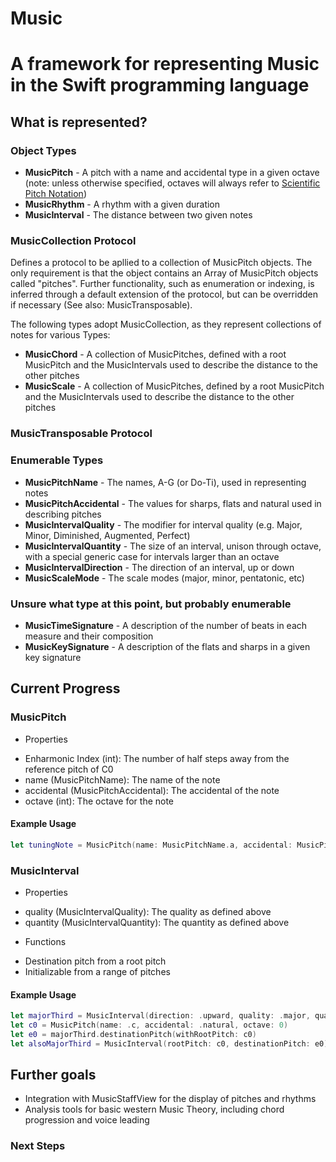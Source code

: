 # Music #

# A framework for representing Music in the Swift programming language #

## What is represented? ##
### Object Types ###
* **MusicPitch** - A pitch with a name and accidental type in a given octave (note: unless otherwise specified, octaves will always refer to [Scientific Pitch Notation](https://en.wikipedia.org/wiki/Scientific_pitch_notation))
* **MusicRhythm** - A rhythm with a given duration
* **MusicInterval** - The distance between two given notes

### MusicCollection Protocol ###
Defines a protocol to be apllied to a collection of MusicPitch objects. The only requirement is that the object contains an Array of MusicPitch objects called "pitches". Further functionality, such as enumeration or indexing, is inferred through a default extension of the protocol, but can be overridden if necessary (See also: MusicTransposable).

The following types adopt MusicCollection, as they represent collections of notes for various Types:

* **MusicChord** - A collection of MusicPitches, defined with a root MusicPitch and the MusicIntervals used to describe the distance to the other pitches
* **MusicScale** - A collection of MusicPitches, defined by a root MusicPitch and the MusicIntervals used to describe the distance to the other pitches

### MusicTransposable Protocol ###

### Enumerable Types ###
* **MusicPitchName** - The names, A-G (or Do-Ti), used in representing notes
* **MusicPitchAccidental** - The values for sharps, flats and natural used in describing pitches
* **MusicIntervalQuality** - The modifier for interval quality (e.g. Major, Minor, Diminished, Augmented, Perfect)
* **MusicIntervalQuantity** - The size of an interval, unison through octave, with a special generic case for intervals larger than an octave
* **MusicIntervalDirection** - The direction of an interval, up or down
* **MusicScaleMode** - The scale modes (major, minor, pentatonic, etc)

### Unsure what type at this point, but probably enumerable ###
* **MusicTimeSignature** - A description of the number of beats in each measure and their composition
* **MusicKeySignature** - A description of the flats and sharps in a given key signature

## Current Progress ##
### MusicPitch ###
* Properties
- Enharmonic Index (int): The number of half steps away from the reference pitch of C0
- name (MusicPitchName): The name of the note
- accidental (MusicPitchAccidental): The accidental of the note
- octave (int): The octave for the note
#### Example Usage ####
```swift
let tuningNote = MusicPitch(name: MusicPitchName.a, accidental: MusicPitchAccidental.natural, octave: 4)
```

### MusicInterval ###
* Properties
- quality (MusicIntervalQuality): The quality as defined above
- quantity (MusicIntervalQuantity): The quantity as defined above
* Functions
- Destination pitch from a root pitch
- Initializable from a range of pitches
#### Example Usage ####
```swift
let majorThird = MusicInterval(direction: .upward, quality: .major, quantity: .third)
let c0 = MusicPitch(name: .c, accidental: .natural, octave: 0)
let e0 = majorThird.destinationPitch(withRootPitch: c0)
let alsoMajorThird = MusicInterval(rootPitch: c0, destinationPitch: e0)
```

## Further goals ##
* Integration with MusicStaffView for the display of pitches and rhythms
* Analysis tools for basic western Music Theory, including chord progression and voice leading

### Next Steps ###
